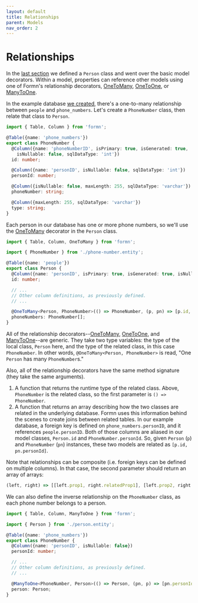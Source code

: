 ```yaml
---
layout: default
title: Relationships
parent: Models
nav_order: 2
---
```


# Relationships

In the [last section](./basic-model-decorators.html) we defined a `Person`
class and went over the basic model decorators.  Within a model, properties can
reference other models using one of Formn's relationship decorators,
[OneToMany](../../api-doc/latest/globals.html#onetomany),
[OneToOne](../../api-doc/latest/globals.html#onetoone), or
[ManyToOne](../../api-doc/latest/globals.html#manytoone).

In the example database [we created](../migrations/), there's a one-to-many
relationship between `people` and `phone_numbers`.  Let's create a
`PhoneNumber` class, then relate that class to `Person`.

```typescript
import { Table, Column } from 'formn';

@Table({name: 'phone_numbers'})
export class PhoneNumber {
  @Column({name: 'phoneNumberID', isPrimary: true, isGenerated: true,
    isNullable: false, sqlDataType: 'int'})
  id: number;

  @Column({name: 'personID', isNullable: false, sqlDataType: 'int'})
  personId: number;

  @Column({isNullable: false, maxLength: 255, sqlDataType: 'varchar'})
  phoneNumber: string;

  @Column({maxLength: 255, sqlDataType: 'varchar'})
  type: string;
}
```

Each person in our database has one or more phone numbers, so we'll use the
[OneToMany](../../api-doc/latest/globals.html#onetomany) decorator in the
`Person` class.

```typescript
import { Table, Column, OneToMany } from 'formn';

import { PhoneNumber } from './phone-number.entity';

@Table({name: 'people'})
export class Person {
  @Column({name: 'personID', isPrimary: true, isGenerated: true, isNullable: false})
  id: number;

  // ...
  // Other column definitions, as previously defined.
  // ...

  @OneToMany<Person, PhoneNumber>(() => PhoneNumber, (p, pn) => [p.id, pn.personId])
  phoneNumbers: PhoneNumber[];
}
```

All of the relationship
decorators--[OneToMany](../../api-doc/latest/globals.html#onetomany),
[OneToOne](../../api-doc/latest/globals.html#onetoone), and
[ManyToOne](../../api-doc/latest/globals.html#manytoone)--are generic.  They
take two type variables: the type of the local class, `Person` here, and the
type of the related class, in this case `PhoneNumber`.  In other words,
`@OneToMany<Person, PhoneNumber>` is read, "One `Person` has many
`PhoneNumber`s."

Also, all of the relationship decorators have the same method signature (they
take the same arguments).

1. A function that returns the runtime type of the related class.  Above,
   `PhoneNumber` is the related class, so the first parameter is `() =>
   PhoneNumber`.
2. A function that returns an array describing how the two classes are related
   in the underlying database.  Formn uses this information behind the scenes
   to create joins between related tables.  In our example database, a foreign
   key is defined on `phone_numbers.personID`, and it references
   `people.personID`.  Both of those columns are aliased in our model classes,
   `Person.id` and `PhoneNumber.personId`.  So, given `Person` (`p`) and
   `PhoneNumber` (`pn`) instances, these two models are related as `[p.id,
   pn.personId]`.
 
Note that relationships can be composite (i.e. foreign keys can be defined on
multiple columns).  In that case, the second parameter should return an array
of arrays:

```typescript
(left, right) => [[left.prop1, right.relatedProp1], [left.prop2, right.relatedProp2], ...]
```

We can also define the inverse relationship on the `PhoneNumber` class, as each
phone number belongs to a person.

```typescript
import { Table, Column, ManyToOne } from 'formn';

import { Person } from './person.entity';

@Table({name: 'phone_numbers'})
export class PhoneNumber {
  @Column({name: 'personID', isNullable: false})
  personId: number;

  // ...
  // Other column definitions, as previously defined.
  // ...

  @ManyToOne<PhoneNumber, Person>(() => Person, (pn, p) => [pn.personId, p.id])
  person: Person;
}
```

